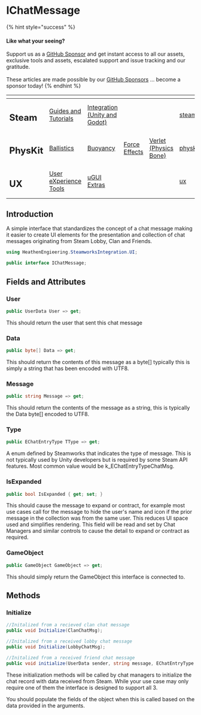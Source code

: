 # IChatMessage

{% hint style="success" %}
#### Like what your seeing?

Support us as a [GitHub Sponsor](../../../../../) and get instant access to all our assets, exclusive tools and assets, escalated support and issue tracking and our gratitude.\
\
These articles are made possible by our [GitHub Sponsors](../../../../../) ... become a sponsor today!
{% endhint %}

<table data-view="cards"><thead><tr><th></th><th></th><th></th><th></th><th></th><th data-hidden data-card-target data-type="content-ref"></th><th data-hidden data-card-cover data-type="files"></th></tr></thead><tbody><tr><td><h2>Steam</h2></td><td><a href="../../../../../company/concepts/steam/">Guides and Tutorials</a></td><td><a href="../../../">Integration (Unity and Godot)</a></td><td></td><td></td><td><a href="../../../../../company/concepts/steam/">steam</a></td><td><a href="../../../../../.gitbook/assets/Steamworks Card.png">Steamworks Card.png</a></td></tr><tr><td><h2>PhysKit</h2></td><td><a href="../../../../physkit/learning/sample-scenes/1-ballistic-basics.md">Ballistics</a></td><td><a href="../../../../physkit/learning/sample-scenes/1-buoyancy-example.md">Buoyancy</a></td><td><a href="../../../../physkit/learning/sample-scenes/1-force-effect-fields.md">Force Effects</a></td><td><a href="../../../../physkit/learning/sample-scenes/2-verlet-spring-skinned-mesh.md">Verlet (Physics Bone)</a></td><td><a href="../../../../physkit/">physkit</a></td><td><a href="../../../../../.gitbook/assets/PhysKit Card.png">PhysKit Card.png</a></td></tr><tr><td><h2>UX</h2></td><td><a href="../../../../ux/learning/core-concepts/">User eXperience Tools</a></td><td><a href="../../../../ux/learning/ugui-extras/">uGUI Extras</a></td><td></td><td></td><td><a href="../../../../ux/">ux</a></td><td><a href="../../../../../.gitbook/assets/Splash Screen (1).png">Splash Screen (1).png</a></td></tr></tbody></table>

## &#x20;Introduction

A simple interface that standardizes the concept of a chat message making it easier to create UI elements for the presentation and collection of chat messages originating from Steam Lobby, Clan and Friends.

```csharp
using HeathenEngieering.SteamworksIntegration.UI;
```

```csharp
public interface IChatMessage;
```

## Fields and Attributes

### User

```csharp
public UserData User => get;
```

This should return the user that sent this chat message

### Data

```csharp
public byte[] Data => get;
```

This should return the contents of this message as a byte\[] typically this is simply a string that has been encoded with UTF8.

### Message

```csharp
public string Message => get;
```

This should return the contents of the message as a string, this is typically the Data byte\[] encoded to UTF8.

### Type

```csharp
public EChatEntryType TType => get;
```

A enum defined by Steamworks that indicates the type of message. This is not typically used by Unity developers but is required by some Steam API features. Most common value would be k\_EChatEntryTypeChatMsg.

### IsExpanded

```csharp
public bool IsExpanded { get; set; }
```

This should cause the message to expand or contract, for example most use cases call for the message to hide the user's name and icon if the prior message in the collection was from the same user. This reduces UI space used and simplifies rendering. This field will be read and set by Chat Managers and similar controls to cause the detail to expand or contract as required.

### GameObject

```csharp
public GameObject GameObject => get;
```

This should simply return the GameObject this interface is connected to.

## Methods

### Initialize

```csharp
//Initalized from a recieved clan chat message
public void Initialize(ClanChatMsg);

//Initalized from a received lobby chat message
public void Initialize(LobbyChatMsg);

//Initalized from a received friend chat message
public void initialize(UserData sender, string message, EChatEntryType type);
```

These initialization methods will be called by chat managers to initialize the chat record with data received from Steam. While your use case may only require one of them the interface is designed to support all 3.

You should populate the fields of the object when this is called based on the data provided in the arguments.
